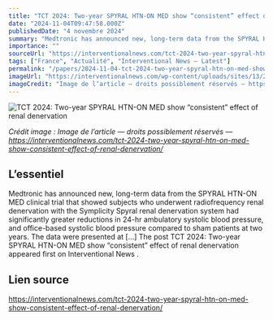 ```yaml
---
title: "TCT 2024: Two-year SPYRAL HTN-ON MED show “consistent” effect of renal denervation"
date: "2024-11-04T09:47:58.000Z"
publishedDate: "4 novembre 2024"
summary: "Medtronic has announced new, long-term data from the SPYRAL HTN-ON MED clinical trial that showed subjects who underwent radiofrequency renal denervation with the Symplicity Spyral renal denervation system had significantly greater reductions in 24-hr ambulatory systolic blood pressure, and office-based systolic blood pressure compared to sham patients at two years. The data were presented at [&#8230;] The post TCT 2024: Two-year SPYRAL HTN-ON MED show “consistent” effect of renal denervation appeared first on Interventional News ."
importance: ""
sourceUrl: "https://interventionalnews.com/tct-2024-two-year-spyral-htn-on-med-show-consistent-effect-of-renal-denervation/"
tags: ["France", "Actualité", "Interventional News — Latest"]
permalink: "/papers/2024-11-04-tct-2024-two-year-spyral-htn-on-med-show-consistent-effect-of-renal-denervation"
imageUrl: "https://interventionalnews.com/wp-content/uploads/sites/13/2024/11/IMG_2256-scaled.jpg"
imageCredit: "Image de l’article — droits possiblement réservés — https://interventionalnews.com/tct-2024-two-year-spyral-htn-on-med-show-consistent-effect-of-renal-denervation/"
---
```


![TCT 2024: Two-year SPYRAL HTN-ON MED show “consistent” effect of renal denervation](https://interventionalnews.com/wp-content/uploads/sites/13/2024/11/IMG_2256-scaled.jpg)

*Crédit image : Image de l’article — droits possiblement réservés — https://interventionalnews.com/tct-2024-two-year-spyral-htn-on-med-show-consistent-effect-of-renal-denervation/*

## L’essentiel

Medtronic has announced new, long-term data from the SPYRAL HTN-ON MED clinical trial that showed subjects who underwent radiofrequency renal denervation with the Symplicity Spyral renal denervation system had significantly greater reductions in 24-hr ambulatory systolic blood pressure, and office-based systolic blood pressure compared to sham patients at two years. The data were presented at [&#8230;] The post TCT 2024: Two-year SPYRAL HTN-ON MED show “consistent” effect of renal denervation appeared first on Interventional News .

## Lien source

https://interventionalnews.com/tct-2024-two-year-spyral-htn-on-med-show-consistent-effect-of-renal-denervation/
